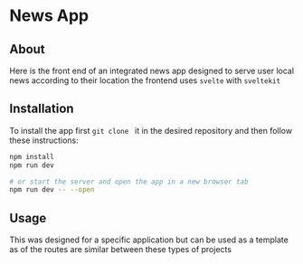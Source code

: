 # News App
## About
Here is the front end of an integrated news app designed to serve user local news according to their location the frontend uses ``svelte`` with ``sveltekit`` 


## Installation

To install the app first ``git clone `` it in the desired repository and then follow these instructions:

```bash
npm install 
npm run dev

# or start the server and open the app in a new browser tab
npm run dev -- --open
```

## Usage
This was designed for a specific application but can be used as a template as of the routes are similar between these types of projects


